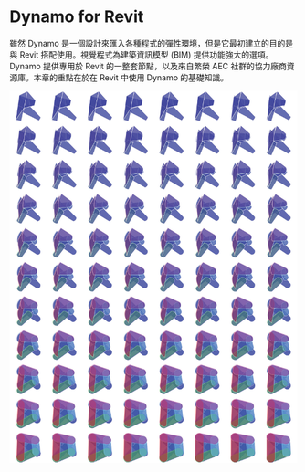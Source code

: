 # Dynamo for Revit

雖然 Dynamo 是一個設計來匯入各種程式的彈性環境，但是它最初建立的目的是與 Revit 搭配使用。視覺程式為建築資訊模型 (BIM) 提供功能強大的選項。Dynamo 提供專用於 Revit 的一整套節點，以及來自繁榮 AEC 社群的協力廠商資源庫。本章的重點在於在 Revit 中使用 Dynamo 的基礎知識。

![](<./images/Dynamo for Revit-01.jpg>)
